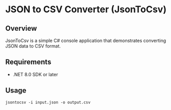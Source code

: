 # JSON to CSV Converter (JsonToCsv)

## Overview

JsonToCsv is a simple C# console application that demonstrates converting JSON data to CSV format.

## Requirements

- .NET 8.0 SDK or later

## Usage

```
jsontocsv -i input.json -o output.csv
```